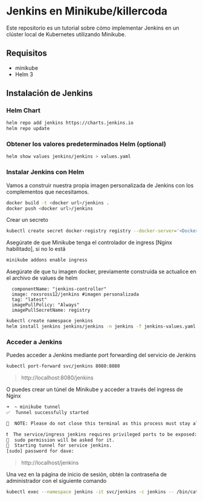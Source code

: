 # Jenkins en Minikube/killercoda

Este repositorio es un tutorial sobre cómo implementar Jenkins en un clúster local de Kubernetes utilizando Minikube.

## Requisitos
- minikube
- Helm 3

## Instalación de Jenkins


### Helm Chart

```sh
helm repo add jenkins https://charts.jenkins.io
helm repo update
```

### Obtener los valores predeterminados Helm (optional)

```sh
helm show values jenkins/jenkins > values.yaml
```

### Instalar Jenkins con Helm
 
Vamos a construir nuestra propia imagen personalizada de Jenkins con los complementos que necesitamos.


```sh
docker build -t <docker url>/jenkins .
docker push <docker url>/jenkins
```
Crear un secreto

```sh
kubectl create secret docker-registry registry --docker-server='<Docker registry URL here>' --docker-username='<docker registry username>' --docker-password='<password here>' --docker-email='<docker registry email>'
```

Asegúrate de que Minikube tenga el controlador de ingress [Nginx habilitado], si no lo está

```sh
minikube addons enable ingress
```

Asegúrate de que tu imagen docker, previamente construida se actualice en el archivo de values de helm

```
  componentName: "jenkins-controller"
  image: roxsross12/jenkins #imagen personalizada
  tag: "latest"
  imagePullPolicy: "Always"
  imagePullSecretName: registry
```

```sh
kubectl create namespace jenkins
helm install jenkins jenkins/jenkins -n jenkins -f jenkins-values.yaml
```

### Acceder a Jenkins

Puedes acceder a Jenkins mediante port forwarding del servicio de Jenkins

```sh
kubectl port-forward svc/jenkins 8080:8080
```
>http://localhost:8080/jenkins

O puedes crear un túnel de Minikube y acceder a través del ingress de Nginx


```sh
➜  ~ minikube tunnel
✅  Tunnel successfully started

📌  NOTE: Please do not close this terminal as this process must stay alive for the tunnel to be accessible ...

❗  The service/ingress jenkins requires privileged ports to be exposed: [80 443]
🔑  sudo permission will be asked for it.
🏃  Starting tunnel for service jenkins.
[sudo] password for dave:
```
>http://localhost/jenkins

Una vez en la página de inicio de sesión, obtén la contraseña de administrador con el siguiente comando

```sh
kubectl exec --namespace jenkins -it svc/jenkins -c jenkins -- /bin/cat /run/secrets/chart-admin-password && echo
```

